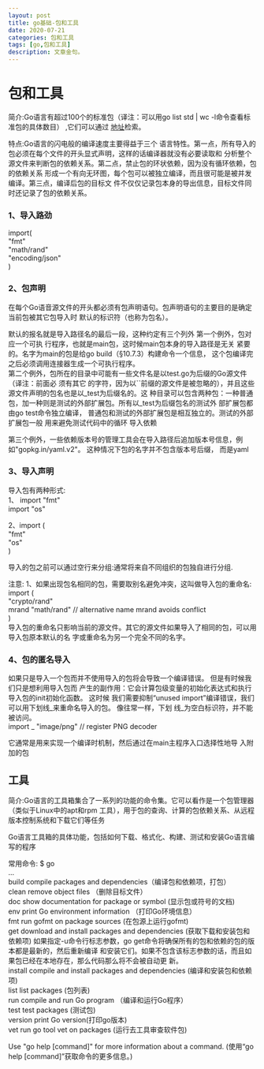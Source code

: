 ```yaml
---
layout: post
title: go基础-包和工具
date: 2020-07-21
categories: 包和工具
tags: [go,包和工具]
description: 文章金句。
---
```



<h1>包和工具</h1>
简介:Go语言有超过100个的标准包（译注：可以用go list std | wc -l命令查看标准包的具体数目）
,它们可以通过 <a href="http://godoc.org">地址</a>检索。

特点:Go语言的闪电般的编译速度主要得益于三个 语言特性。第一点，所有导入的包必须在每个文件的开头显式声明，这样的话编译器就没有必要读取和 分析整个源文件来判断包的依赖关系。第二点，禁止包的环状依赖，因为没有循环依赖，包的依赖关系 形成一个有向无环图，每个包可以被独立编译，而且很可能是被并发编译。第三点，编译后包的目标文 件不仅仅记录包本身的导出信息，目标文件同时还记录了包的依赖关系。


<h3>1、导入路劲</h3> 
import( <br>
"fmt"  <br>
"math/rand"  <br>
"encoding/json" <br>
)
<h3>2、包声明</h3>
 在每个Go语音源文件的开头都必须有包声明语句。包声明语句的主要目的是确定当前包被其它包导入时 默认的标识符（也称为包名）。
 
 默认的报名就是导入路径名的最后一段，这种约定有三个列外
 第一个例外，包对应一个可执 行程序，也就是main包，这时候main包本身的导入路径是无关
 紧要的。名字为main的包是给go build（§10.7.3）构建命令一个信息，
 这个包编译完之后必须调用连接器生成一个可执行程序。<br>
 第二个例外，包所在的目录中可能有一些文件名是以test.go为后缀的Go源文件（译注：前面必
 须有其它 的字符，因为以``前缀的源文件是被忽略的），并且这些源文件声明的包名也是以_test为后缀名的。这 种目录可以包含两种包：一种普通包，加一种则是测试的外部扩展包。所有以_test为后缀包名的测试外 部扩展包都由go test命令独立编译，
 普通包和测试的外部扩展包是相互独立的。测试的外部扩展包一般 用来避免测试代码中的循环
 导入依赖<br>

第三个例外，一些依赖版本号的管理工具会在导入路径后追加版本号信息，例如"gopkg.in/yaml.v2"。 这种情况下包的名字并不包含版本号后缀，
而是yaml

<h3>3、导入声明</h3>
导入包有两种形式:<br>
1、 import "fmt"  <br>
    import "os"   <br>
    
2、import ( <br>
"fmt" <br>
"os" <br>
)<br>

导入的包之前可以通过空行来分组:通常将来自不同组织的包独自进行分组.

注意:
1、如果出现包名相同的包，需要取别名避免冲突，这叫做导入包的重命名:<br>
import ( <br>
"crypto/rand" <br>
mrand "math/rand" // alternative name mrand avoids conflict <br>
)<br>
导入包的重命名只影响当前的源文件。其它的源文件如果导入了相同的包，可以用导入包原本默认的名 字或重命名为另一个完全不同的名字。

<h3>4、包的匿名导入</h3>
如果只是导入一个包而并不使用导入的包将会导致一个编译错误。
但是有时候我们只是想利用导入包而 产生的副作用：它会计算包级变量的初始化表达式和执行导入包的init初始化函数。
这时候 我们需要抑制“unused import”编译错误，我们可以用下划线_来重命名导入的包。
像往常一样，下划 线_为空白标识符，并不能被访问。<br>
import _ "image/png" // register PNG decoder  <br>

它通常是用来实现一个编译时机制，然后通过在main主程序入口选择性地导 入附加的包



<h2>工具</h2>
简介:Go语言的工具箱集合了一系列的功能的命令集。它可以看作是一个包管理器（类似于Linux中的apt和rpm 工具），用于包的查询、计算的包依赖关系、从远程版本控制系统和下载它们等任务<br>

Go语言工具箱的具体功能，包括如何下载、格式化、构建、测试和安装Go语言编 写的程序<br>

常用命令:
$ go <br>
...  <br>
  build compile packages and dependencies（编译包和依赖项，打包）<br>
  clean remove object files （删除目标文件）<br>
  doc   show documentation for package or symbol (显示包或符号的文档)<br>
  env   print Go environment information （打印Go环境信息）<br>
  fmt   run gofmt on package sources (在包源上运行gofmt)<br>
  get   download and install packages and dependencies (获取下载和安装包和依赖项)   如果指定-u命令行标志参数，go get命令将确保所有的包和依赖的包的版本都是最新的，然后重新编译 和安装它们。如果不包含该标志参数的话，而且如果包已经在本地存在，那么代码那么将不会被自动更 新。<br>
  install compile and install packages and dependencies (编译和安装包和依赖项)<br>
  list  list packages (包列表)<br>
  run   compile and run Go program （编译和运行Go程序）<br>
  test  test packages (测试包)<br>
  version print Go version(打印go版本)<br>
  vet   run go tool vet on packages (运行去工具审查软件包)<br>
  
  
  Use "go help [command]" for more information about a command. (使用“go help [command]”获取命令的更多信息。)<br>
  




